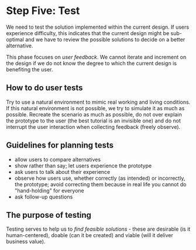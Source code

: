 # Step Five: Test
We need to test the solution implemented within the current design. If users experience difficulty, this indicates that the current design might be sub-optimal and we have to review the possible solutions to decide on a better alternative.

This phase focuses on *user feedback*. We cannot iterate and increment on the design if we do not know the degree to which the current design is benefiting the user.

## How to do user tests
Try to use a natural environment to mimic real working and living conditions. If this natural environment is not possible, we try to simulate it as much as possible. Recreate the scenario as much as possible, do not over explain the prototype to the user (the best tutorial is an invisible one) and do not interrupt the user interaction when collecting feedback (freely observe).

## Guidelines for planning tests
- allow users to compare alternatives
- show rather than say; let users experience the prototype
- ask users to talk about their experience
- observe how users use, whether correctly (as intended) or incorrectly, the prototype; avoid correcting them because in real life you cannot do "hand-holding" for everyone
- ask follow-up questions

## The purpose of testing
Testing serves to help us to *find feasible solutions* - these are desirable (is it human-centered), doable (can it be created) and viable (will it deliver business value).

